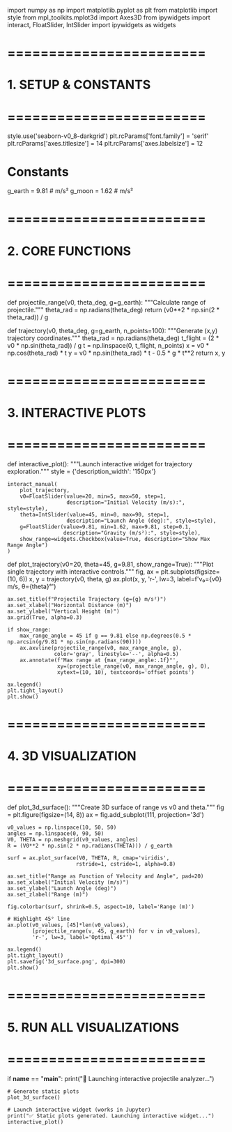 import numpy as np
import matplotlib.pyplot as plt
from matplotlib import style
from mpl_toolkits.mplot3d import Axes3D
from ipywidgets import interact, FloatSlider, IntSlider
import ipywidgets as widgets

# ========================
# 1. SETUP & CONSTANTS
# ========================
style.use('seaborn-v0_8-darkgrid')
plt.rcParams['font.family'] = 'serif'
plt.rcParams['axes.titlesize'] = 14
plt.rcParams['axes.labelsize'] = 12

# Constants
g_earth = 9.81  # m/s²
g_moon = 1.62   # m/s²

# ========================
# 2. CORE FUNCTIONS
# ========================
def projectile_range(v0, theta_deg, g=g_earth):
    """Calculate range of projectile."""
    theta_rad = np.radians(theta_deg)
    return (v0**2 * np.sin(2 * theta_rad)) / g

def trajectory(v0, theta_deg, g=g_earth, n_points=100):
    """Generate (x,y) trajectory coordinates."""
    theta_rad = np.radians(theta_deg)
    t_flight = (2 * v0 * np.sin(theta_rad)) / g
    t = np.linspace(0, t_flight, n_points)
    x = v0 * np.cos(theta_rad) * t
    y = v0 * np.sin(theta_rad) * t - 0.5 * g * t**2
    return x, y

# ========================
# 3. INTERACTIVE PLOTS
# ========================
def interactive_plot():
    """Launch interactive widget for trajectory exploration."""
    style = {'description_width': '150px'}
    
    interact_manual(
        plot_trajectory,
        v0=FloatSlider(value=20, min=5, max=50, step=1, 
                       description="Initial Velocity (m/s):", style=style),
        theta=IntSlider(value=45, min=0, max=90, step=1, 
                       description="Launch Angle (deg):", style=style),
        g=FloatSlider(value=9.81, min=1.62, max=9.81, step=0.1,
                      description="Gravity (m/s²):", style=style),
        show_range=widgets.Checkbox(value=True, description="Show Max Range Angle")
    )

def plot_trajectory(v0=20, theta=45, g=9.81, show_range=True):
    """Plot single trajectory with interactive controls."""
    fig, ax = plt.subplots(figsize=(10, 6))
    x, y = trajectory(v0, theta, g)
    ax.plot(x, y, 'r-', lw=3, label=f'v₀={v0} m/s, θ={theta}°')
    
    ax.set_title(f"Projectile Trajectory (g={g} m/s²)")
    ax.set_xlabel("Horizontal Distance (m)")
    ax.set_ylabel("Vertical Height (m)")
    ax.grid(True, alpha=0.3)
    
    if show_range:
        max_range_angle = 45 if g == 9.81 else np.degrees(0.5 * np.arcsin(g/9.81 * np.sin(np.radians(90))))
        ax.axvline(projectile_range(v0, max_range_angle, g), 
                   color='gray', linestyle='--', alpha=0.5)
        ax.annotate(f'Max range at {max_range_angle:.1f}°', 
                    xy=(projectile_range(v0, max_range_angle, g), 0), 
                    xytext=(10, 10), textcoords='offset points')
    
    ax.legend()
    plt.tight_layout()
    plt.show()

# ========================
# 4. 3D VISUALIZATION
# ========================
def plot_3d_surface():
    """Create 3D surface of range vs v0 and theta."""
    fig = plt.figure(figsize=(14, 8))
    ax = fig.add_subplot(111, projection='3d')
    
    v0_values = np.linspace(10, 50, 50)
    angles = np.linspace(0, 90, 50)
    V0, THETA = np.meshgrid(v0_values, angles)
    R = (V0**2 * np.sin(2 * np.radians(THETA))) / g_earth
    
    surf = ax.plot_surface(V0, THETA, R, cmap='viridis', 
                          rstride=1, cstride=1, alpha=0.8)
    
    ax.set_title("Range as Function of Velocity and Angle", pad=20)
    ax.set_xlabel("Initial Velocity (m/s)")
    ax.set_ylabel("Launch Angle (deg)")
    ax.set_zlabel("Range (m)")
    
    fig.colorbar(surf, shrink=0.5, aspect=10, label='Range (m)')
    
    # Highlight 45° line
    ax.plot(v0_values, [45]*len(v0_values), 
            [projectile_range(v, 45, g_earth) for v in v0_values],
            'r-', lw=3, label='Optimal 45°')
    
    ax.legend()
    plt.tight_layout()
    plt.savefig('3d_surface.png', dpi=300)
    plt.show()

# ========================
# 5. RUN ALL VISUALIZATIONS
# ========================
if __name__ == "__main__":
    print("🚀 Launching interactive projectile analyzer...")
    
    # Generate static plots
    plot_3d_surface()
    
    # Launch interactive widget (works in Jupyter)
    print("✅ Static plots generated. Launching interactive widget...")
    interactive_plot()
